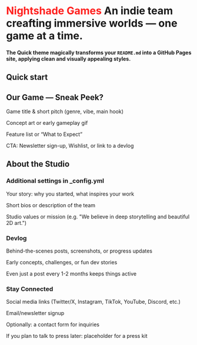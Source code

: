 # <span style="color: #ff201e">Nightshade Games</span> An indie team creafting immersive worlds — one game at a time.
#### The Quick theme magically transforms your `README.md` into a GitHub Pages site, applying clean and visually appealing styles.

## Quick start


## Our Game — Sneak Peek? 

Game title & short pitch (genre, vibe, main hook)

Concept art or early gameplay gif

Feature list or “What to Expect”

CTA: Newsletter sign-up, Wishlist, or link to a devlog


## About the Studio
### Additional settings in _config.yml

Your story: why you started, what inspires your work

Short bios or description of the team

Studio values or mission (e.g. "We believe in deep storytelling and beautiful 2D art.")

### Devlog

Behind-the-scenes posts, screenshots, or progress updates

Early concepts, challenges, or fun dev stories

Even just a post every 1-2 months keeps things active

### Stay Connected

Social media links (Twitter/X, Instagram, TikTok, YouTube, Discord, etc.)

Email/newsletter signup

Optionally: a contact form for inquiries

If you plan to talk to press later: placeholder for a press kit
